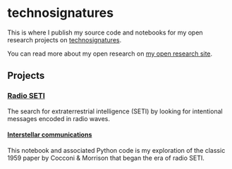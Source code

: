 # technosignatures

This is where I publish my source code and notebooks for my open research projects on [technosignatures](https://open-research.gemmadanks.com/notes/technosignatures/). 

You can read more about my open research on [my open research site](https://open-research.gemmadanks.com/).

## Projects

### [Radio SETI](radio-seti/)
The search for extraterrestrial intelligence (SETI) by looking for intentional messages encoded in radio waves.

#### [Interstellar communications](radio-seti/interstellar-communications)
This notebook and associated Python code is my exploration of the classic 1959 paper by Cocconi & Morrison that began the era of radio SETI.